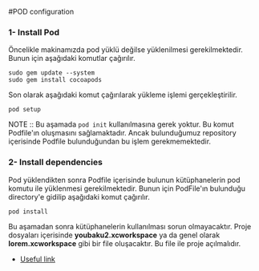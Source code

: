 #POD configuration

### 1- Install Pod
Öncelikle makinamızda pod yüklü değilse yüklenilmesi gerekilmektedir. Bunun için aşağıdaki komutlar çağırılır.
```
sudo gem update --system
sudo gem install cocoapods
```
Son olarak aşağıdaki komut çağırılarak yükleme işlemi gerçekleştirilir.
```
pod setup
```

NOTE :: Bu aşamada ```pod init``` kullanılmasına gerek yoktur. Bu komut Podfile'ın oluşmasını sağlamaktadır. Ancak bulunduğumuz repository içerisinde Podfile bulunduğundan bu işlem gerekmemektedir.

### 2- Install dependencies
Pod yüklendikten sonra Podfile içerisinde bulunun kütüphanelerin pod komutu ile yüklenmesi gerekilmektedir. Bunun için PodFile'ın bulunduğu directory'e gidilip aşağıdaki komut çağırılır.
```
pod install
```

Bu aşamadan sonra kütüphanelerin kullanılması sorun olmayacaktır. Proje dosyaları içerisinde <b>youbaku2.xcworkspace</b> ya da genel olarak <b>lorem.xcworkspace</b> gibi bir file oluşacaktır. Bu file ile proje açılmalıdır.

* [Useful link](http://www.raywenderlich.com/64546/introduction-to-cocoapods-2)
